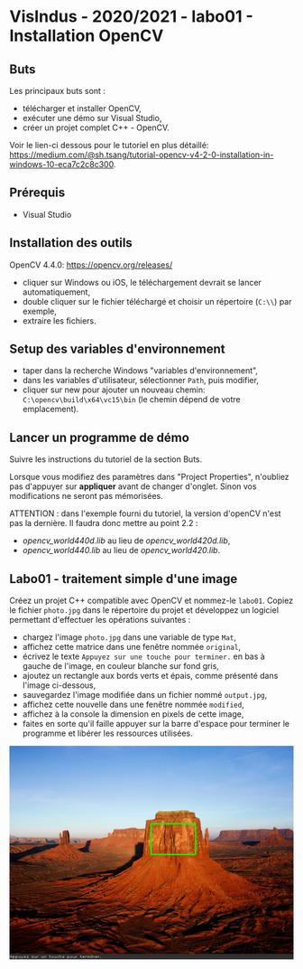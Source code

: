 # VisIndus - 2020/2021 - labo01 - Installation OpenCV

## Buts

Les principaux buts sont :

- télécharger et installer OpenCV,
- exécuter une démo sur Visual Studio,
- créer un projet complet C++ - OpenCV.

Voir le lien-ci dessous pour le tutoriel en plus détaillé: https://medium.com/@sh.tsang/tutorial-opencv-v4-2-0-installation-in-windows-10-eca7c2c8c300.

## Prérequis

- Visual Studio

## Installation des outils

OpenCV 4.4.0: https://opencv.org/releases/

- cliquer sur Windows ou iOS, le téléchargement devrait se lancer automatiquement,
- double cliquer sur le fichier téléchargé et choisir un répertoire (`C:\\`) par exemple,
- extraire les fichiers.

## Setup des variables d'environnement

- taper dans la recherche Windows "variables d'environnement",
- dans les variables d'utilisateur, sélectionner `Path`, puis modifier,
- cliquer sur new pour ajouter un nouveau chemin: `C:\opencv\build\x64\vc15\bin` (le chemin dépend de votre emplacement).

## Lancer un programme de démo

Suivre les instructions du tutoriel de la section Buts.

Lorsque vous modifiez des paramètres dans "Project Properties", n'oubliez pas d'appuyer sur **appliquer** avant de changer d'onglet. Sinon vos modifications ne seront pas mémorisées.

ATTENTION : dans l'exemple fourni du tutoriel, la version d'openCV n'est pas la dernière. Il faudra donc mettre au point 2.2 :

- *opencv_world440d.lib* au lieu de *opencv_world420d.lib*,
- *opencv_world440.lib* au lieu de *opencv_world420.lib*.

## Labo01 - traitement simple d'une image

Créez un projet C++ compatible avec OpenCV et nommez-le `labo01`. Copiez le fichier `photo.jpg` dans le répertoire du projet et développez un logiciel permettant d'effectuer les opérations suivantes :

- chargez l'image `photo.jpg` dans une variable de type `Mat`,
- affichez cette matrice dans une fenêtre nommée `original`,
- écrivez le texte `Appuyez sur une touche pour terminer.` en bas à gauche de l'image, en couleur blanche sur fond gris,
- ajoutez un rectangle aux bords verts et épais, comme présenté dans l'image ci-dessous,
- sauvegardez l'image modifiée dans un fichier nommé `output.jpg`,
- affichez cette nouvelle dans une fenêtre nommée `modified`,
- affichez à la console la dimension en pixels de cette image,
- faites en sorte qu'il faille appuyer sur la barre d'espace pour terminer le programme et libérer les ressources utilisées.

![GitHub Logo](data/photoModifiee.jpg)

